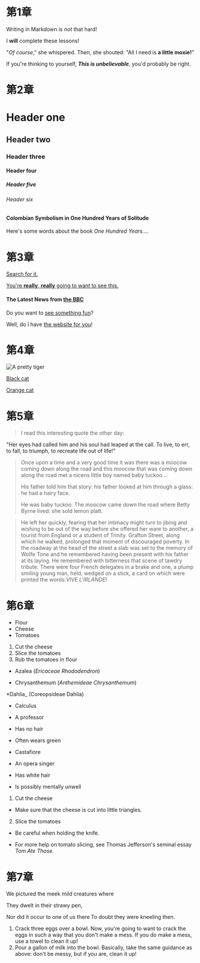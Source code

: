 # 第1章

Writing in Markdown is _not_ that hard!

I **will** complete these lessons!

"_Of course_," she whispered. Then, she shouted: "All I need is **a little moxie!**"

If you're thinking to yourself, **_This is unbelievable_**, you'd probably be right.

# 第2章
# Header one
## Header two
### Header three
#### Header four
##### Header five
###### Header six
#### Colombian Symbolism in One Hundred Years of Solitude
Here's some words about the book _One Hundred Years...._

# 第3章
[Search for it.](www.google.com)

[You're **really**, **really** going to want to see this.](www.dailykitten.com)

#### The Latest News from [the BBC](www.bbc.com/news)
Do you want to [see something fun][a fun place]?

Well, do I have [the website for you][another fun place]!

[a fun place]:www.zombo.com
[another fun place]:www.stumbleupon.com

# 第4章
![A pretty tiger](https://upload.wikimedia.org/wikipedia/commons/5/56/Tiger.50.jpg)

[Black cat][Black]

[Orange cat][Orange]

[Black]: https://upload.wikimedia.org/wikipedia/commons/a/a3/81_INF_DIV_SSI.jpg
[Orange]:http://icons.iconarchive.com/icons/google/noto-emoji-animals-nature/256/22221-cat-icon.png

# 第5章
>I read this interesting quote the other day:

"Her eyes had called him and his soul had leaped at the call. To live, to err, to fall, to triumph, to recreate life out of life!"

>Once upon a time and a very good time it was there was a moocow coming down along the road and this moocow that was coming down along the road met a nicens little boy named baby tuckoo...
>
>His father told him that story: his father looked at him through a glass: he had a hairy face.
>
>He was baby tuckoo. The moocow came down the road where Betty Byrne lived: she sold lemon platt.

>He left her quickly, fearing that her intimacy might turn to jibing and wishing to be out of the way before she offered her ware to another, a tourist from England or a student of Trinity. Grafton Street, along which he walked, prolonged that moment of discouraged poverty. In the roadway at the head of the street a slab was set to the memory of Wolfe Tone and he remembered having been present with his father at its laying. He remembered with bitterness that scene of tawdry tribute. There were four French delegates in a brake and one, a plump smiling young man, held, wedged on a stick, a card on which were printed the words:_VIVE L'IRLANDE_!

# 第6章
* Flour
* Cheese
* Tomatoes
1. Cut the cheese
2. Slice the tomatoes
3. Rub the tomatoes in flour
* Azalea (_Ericaceae Rhododendron_)

* Chrysanthemum (_Anthemideae Chrysanthemum_)

*Dahlia_ (Coreopsideae Dahlia)

* Calculus

 * A professor
 * Has no hair
 * Often wears green
* Castafiore

 * An opera singer
 * Has white hair
 * Is possibly mentally unwell
1. Cut the cheese

 * Make sure that the cheese is cut into little triangles. 

2. Slice the tomatoes

 * Be careful when holding the knife. 

 * For more help on tomato slicing, see Thomas Jefferson's seminal essay _Tom Ate Those._ 


# 第7章
We pictured the meek mild creatures where  

They dwelt in their strawy pen,    

Nor did it occur to one of us there To doubt they were kneeling then.  

1. Crack three eggs over a bowl.  Now, you're going to want to crack the eggs in such a way that you don't make a mess.  If you do make a mess, use a towel to clean it up!
2. Pour a gallon of milk into the bowl.   Basically, take the same guidance as above: don't be messy, but if you are, clean it up!